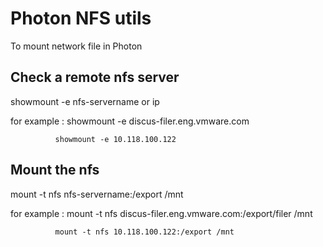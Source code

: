 # Photon NFS utils

To mount network file in Photon


## Check a remote nfs server
showmount  -e nfs-servername or ip

for example : showmount  -e discus-filer.eng.vmware.com

              showmount -e 10.118.100.122

## Mount the nfs

mount -t nfs nfs-servername:/export /mnt

for example : mount -t nfs discus-filer.eng.vmware.com:/export/filer /mnt

              mount -t nfs 10.118.100.122:/export /mnt
